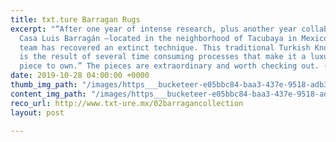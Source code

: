 ```yaml
---
title: txt.ture Barragan Rugs
excerpt: "“After one year of intense research, plus another year collaborating with
  Casa Luis Barragán —located in the neighborhood of Tacubaya in Mexico City— txt.ure
  team has recovered an extinct technique. This traditional Turkish Knot technique
  is the result of several time consuming processes that make it a luxurious design-craft
  piece to own.” The pieces are extraordinary and worth checking out. (CJN) "
date: 2019-10-28 04:00:00 +0000
thumb_img_path: "/images/https___bucketeer-e05bbc84-baa3-437e-9518-adb32be77984.s3.amazonaws.com_public_images_1092d66e-3fb6-47fb-9a31-c2e9e2a13a4a_1396x1116.jpg"
content_img_path: "/images/https___bucketeer-e05bbc84-baa3-437e-9518-adb32be77984.s3.amazonaws.com_public_images_1092d66e-3fb6-47fb-9a31-c2e9e2a13a4a_1396x1116-1.jpg"
reco_url: http://www.txt-ure.mx/02barragancollection
layout: post

---
```

